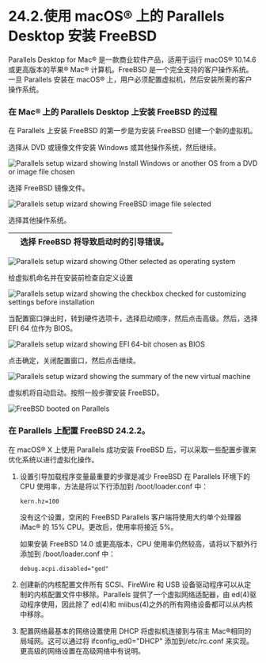 # 24.2.使用 macOS® 上的 Parallels Desktop 安装 FreeBSD

Parallels Desktop for Mac® 是一款商业软件产品，适用于运行 macOS® 10.14.6 或更高版本的苹果® Mac® 计算机。FreeBSD 是一个完全支持的客户操作系统。一旦 Parallels 安装在 macOS® 上，用户必须配置虚拟机，然后安装所需的客户操作系统。

### 在 Mac® 上的 Parallels Desktop 上安装 FreeBSD 的过程

在 Parallels 上安装 FreeBSD 的第一步是为安装 FreeBSD 创建一个新的虚拟机。

选择从 DVD 或镜像文件安装 Windows 或其他操作系统，然后继续。

![Parallels setup wizard showing Install Windows or another OS from a DVD or image file chosen](https://docs.freebsd.org/images/books/handbook/virtualization/parallels-freebsd1.png)

选择 FreeBSD 镜像文件。

![Parallels setup wizard showing FreeBSD image file selected](https://docs.freebsd.org/images/books/handbook/virtualization/parallels-freebsd2.png)

选择其他操作系统。

|  | 选择 FreeBSD 将导致启动时的引导错误。|
| -- | --------------------------------------- |

![Parallels setup wizard showing Other selected as operating system](https://docs.freebsd.org/images/books/handbook/virtualization/parallels-freebsd3.png)

给虚拟机命名并在安装前检查自定义设置

![Parallels setup wizard showing the checkbox checked for customizing settings before installation](https://docs.freebsd.org/images/books/handbook/virtualization/parallels-freebsd4.png)

当配置窗口弹出时，转到硬件选项卡，选择启动顺序，然后点击高级。然后，选择 EFI 64 位作为 BIOS。

![Parallels setup wizard showing EFI 64-bit chosen as BIOS](https://docs.freebsd.org/images/books/handbook/virtualization/parallels-freebsd5.png)

点击确定，关闭配置窗口，然后点击继续。

![Parallels setup wizard showing the summary of the new virtual machine](https://docs.freebsd.org/images/books/handbook/virtualization/parallels-freebsd6.png)

虚拟机将自动启动。按照一般步骤安装 FreeBSD。

![FreeBSD booted on Parallels](https://docs.freebsd.org/images/books/handbook/virtualization/parallels-freebsd7.png)

### 在 Parallels 上配置 FreeBSD 24.2.2。

在 macOS® X 上使用 Parallels 成功安装 FreeBSD 后，可以采取一些配置步骤来优化系统以进行虚拟化操作。

1. 设置引导加载程序变量最重要的步骤是减少 FreeBSD 在 Parallels 环境下的 CPU 使用率，方法是将以下行添加到 /boot/loader.conf 中：

    ```
    kern.hz=100
    ```

    没有这个设置，空闲的 FreeBSD Parallels 客户端将使用大约单个处理器 iMac® 的 15% CPU。更改后，使用率将接近 5%。

    如果安装 FreeBSD 14.0 或更高版本，CPU 使用率仍然较高，请将以下额外行添加到 /boot/loader.conf 中：

    ```
    debug.acpi.disabled="ged"
    ```
2. 创建新的内核配置文件所有 SCSI、FireWire 和 USB 设备驱动程序可以从定制的内核配置文件中移除。Parallels 提供了一个虚拟网络适配器，由 ed(4)驱动程序使用，因此除了 ed(4)和 miibus(4)之外的所有网络设备都可以从内核中移除。
3. 配置网络最基本的网络设置使用 DHCP 将虚拟机连接到与宿主 Mac®相同的局域网。这可以通过将 ifconfig_ed0="DHCP" 添加到/etc/rc.conf 来实现。更高级的网络设置在高级网络中有说明。
